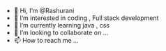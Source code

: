 - 👋 Hi, I’m @Rashurani
- 👀 I’m interested in coding , Full stack development
- 🌱 I’m currently learning java , css
- 💞️ I’m looking to collaborate on ...
- 📫 How to reach me ...

<!---
Rashurani/Rashurani is a ✨ special ✨ repository because its `README.md` (this file) appears on your GitHub profile.
You can click the Preview link to take a look at your changes.
--->
